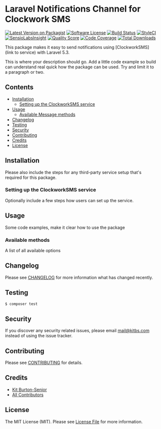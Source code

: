 # Laravel Notifications Channel for Clockwork SMS

[![Latest Version on Packagist](https://img.shields.io/packagist/v/laravel-notification-channels/laravel-notifications-clockworksms.svg?style=flat-square)](https://packagist.org/packages/laravel-notification-channels/laravel-notifications-clockworksms)
[![Software License](https://img.shields.io/badge/license-MIT-brightgreen.svg?style=flat-square)](LICENSE.md)
[![Build Status](https://img.shields.io/travis/laravel-notification-channels/laravel-notifications-clockworksms/master.svg?style=flat-square)](https://travis-ci.org/laravel-notification-channels/laravel-notifications-clockworksms)
[![StyleCI](https://styleci.io/repos/85321143/shield)](https://styleci.io/repos/85321143)
[![SensioLabsInsight](https://img.shields.io/sensiolabs/i/:sensio_labs_id.svg?style=flat-square)](https://insight.sensiolabs.com/projects/:sensio_labs_id)
[![Quality Score](https://img.shields.io/scrutinizer/g/laravel-notification-channels/laravel-notifications-clockworksms.svg?style=flat-square)](https://scrutinizer-ci.com/g/laravel-notification-channels/laravel-notifications-clockworksms)
[![Code Coverage](https://img.shields.io/scrutinizer/coverage/g/laravel-notification-channels/laravel-notifications-clockworksms/master.svg?style=flat-square)](https://scrutinizer-ci.com/g/laravel-notification-channels/laravel-notifications-clockworksms/?branch=master)
[![Total Downloads](https://img.shields.io/packagist/dt/laravel-notification-channels/laravel-notifications-clockworksms.svg?style=flat-square)](https://packagist.org/packages/laravel-notification-channels/laravel-notifications-clockworksms)

This package makes it easy to send notifications using [ClockworkSMS](link to service) with Laravel 5.3.

This is where your description should go. Add a little code example so build can understand real quick how the package can be used. Try and limit it to a paragraph or two.



## Contents

- [Installation](#installation)
	- [Setting up the ClockworkSMS service](#setting-up-the-ClockworkSMS-service)
- [Usage](#usage)
	- [Available Message methods](#available-message-methods)
- [Changelog](#changelog)
- [Testing](#testing)
- [Security](#security)
- [Contributing](#contributing)
- [Credits](#credits)
- [License](#license)


## Installation

Please also include the steps for any third-party service setup that's required for this package.

### Setting up the ClockworkSMS service

Optionally include a few steps how users can set up the service.

## Usage

Some code examples, make it clear how to use the package

### Available methods

A list of all available options

## Changelog

Please see [CHANGELOG](CHANGELOG.md) for more information what has changed recently.

## Testing

``` bash
$ composer test
```

## Security

If you discover any security related issues, please email mail@kitbs.com instead of using the issue tracker.

## Contributing

Please see [CONTRIBUTING](CONTRIBUTING.md) for details.

## Credits

- [Kit Burton-Senior](https://github.com/kitbs)
- [All Contributors](../../contributors)

## License

The MIT License (MIT). Please see [License File](LICENSE.md) for more information.
